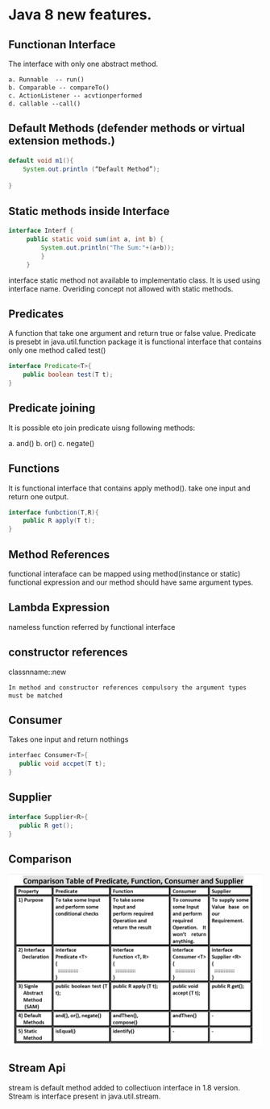 # Java 8 new features.

## Functionan Interface
The interface with only one abstract method.
```
a. Runnable  -- run()
b. Comparable -- compareTo()
c. ActionListener -- acvtionperformed
d. callable --call()

```

## Default Methods (defender methods or virtual extension methods.)
```java
default void m1(){
    System.out.println (“Default Method”);

}
```

## Static methods inside Interface
``` java
interface Interf { 
     public static void sum(int a, int b) { 
         System.out.println("The Sum:"+(a+b)); 
         }
     }
```

interface static method not available to implementatio class. It is used using interface name.
Overiding concept not allowed with static methods.

## Predicates
A function that take one argument and return true or false value.
Predicate is presebt in java.util.function package
it is functional interface that contains only one method called test()

```java
interface Predicate<T>{
    public boolean test(T t);
}
```


## Predicate joining

It is possible eto join predicate uisng following methods:

a. and()
b. or()
c. negate()


## Functions

It is functional interface that contains apply method(). take one input and return one output.
```java
interface funbction(T,R){
    public R apply(T t);
}
```


## Method References
functional interaface can be mapped using method(instance or static)
functional expression and our method should have same argument types.



## Lambda Expression
 nameless function 
 referred by functional interface


 ## constructor references
 classnname::new

 ```
 In method and constructor references compulsory the argument types must be matched
 ```

 ## Consumer
 Takes one input and return nothings

 ``` java
 interfaec Consumer<T>{
    public void accpet(T t);
 }
 ```

 ## Supplier
 ``` java
 interface Supplier<R>{
    public R get();
 }
 ```

 ## Comparison

 ![Comparision ](./assets/comparision.jpg)


## Stream Api

stream is default method added to collectiuon interface in 1.8 version.
Stream is interface present in java.util.stream.

